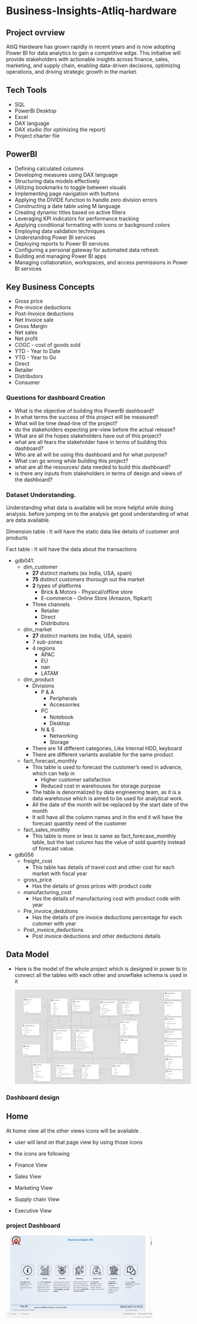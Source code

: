 # Business-Insights-Atliq-hardware

## Project ovrview 

  AtliQ Hardware has grown rapidly in recent years and is now adopting Power BI for data analytics to gain a competitive edge. This initiative will provide stakeholders with actionable insights                       across finance, sales, marketing, and supply chain, enabling data-driven decisions, optimizing operations, and driving strategic growth in the market.

## Tech Tools
- SQL
- PowerBi Desktop
- Excel
- DAX language
- DAX studio (for optimizing the report)
- Project charter file

## PowerBI
- Defining calculated columns
- Developing measures using DAX language
- Structuring data models effectively
- Utilizing bookmarks to toggle between visuals
- Implementing page navigation with buttons
- Applying the DIVIDE function to handle zero division errors
- Constructing a date table using M language
- Creating dynamic titles based on active filters
- Leveraging KPI indicators for performance tracking
- Applying conditional formatting with icons or background colors
- Employing data validation techniques
- Understanding Power BI services
- Deploying reports to Power BI services
- Configuring a personal gateway for automated data refresh
- Building and managing Power BI apps
- Managing collaboration, workspaces, and access permissions in Power BI services

## Key Business Concepts
- Gross price
- Pre-invoice deductions
- Post-Invoice deductions
- Net Invoice sale
- Gross Margin
- Net sales
- Net profit
- COGC - cost of goods sold
- YTD - Year to Date
- YTG - Year to Go
- Direct
- Retailer
- Distributors
- Consumer

### Questions for dashboard Creation

- What is the objective of building this PowerBi dashboard?
- In what terms the success of this project will be measured?
- What will be time dead-line of the project?
- do the stakeholders expecting pre-view before the actual release?
- What are all the hopes stakeholders have out of this project?
- what are all fears the stakeholder have in terms of building this dashboard?
- Who are all will be using this dashboard and for what purpose?
- What can go wrong while building this project?
- what are all the resources/ data needed to build this dashboard?
- is there any inputs from stakeholders in terms of design and views of the dashboard?

### Dataset **Understanding.**

Understanding what data is available will be more helpful while doing analysis. before jumping on to the analysis get good understanding of what are data available.

Dimension table : It will have the static data like details of customer and products

Fact table : It will have the data about the transactions  

- gdb041:
    - dim_customer
        - **27** distinct markets (ex India, USA, spain)
        - **75** distinct customers thorough out the market
        - **2** types of platforms
            - Brick & Motors - Physical/offline store
            - E-commerce - Online Store (Amazon, flipkart)
        - Three channels
            - Retailer
            - Direct
            - Distributors
    - dim_market
        - **27** distinct markets (ex India, USA, spain)
        - 7 sub-zones
        - 4 regions
            - APAC
            - EU
            - nan
            - LATAM
    - dim_product
        - Divisions
            - P & A
                - Peripherals
                - Accessories
            - PC
                - Notebook
                - Desktop
            - N & S
                - Networking
                - Storage
        - There are 14 different categories, Like Internal HDD, keyboard
        - There are different variants available for the same product
    - fact_forecast_monthly
        - This table is used to forecast the customer’s need in advance, which can help in
            - Higher customer satisfaction
            - Reduced cost in warehouses for storage purpose
        - The table is denormalized by data engineering team, as it is a data warehouse which is aimed to be used for analytical work.
        - All the date of the month will be replaced by the start date of the month
        - It will have all the column names and in the end it will have the forecast quantity need of the customer
    - fact_sales_monthly
        - This table is more or less is same as fact_forecase_monthly table, but the last column has the value of sold quantity instead of forecast value.
- gdb056
    - freight_cost
        - This table has details of travel cost and other cost for each market with fiscal year
    - gross_price
        - Has the details of gross prices with product code
    - manufacturing_cost
        - Has the details of manufacturing cost with product code with year
    - Pre_invoice_dedutions
        - Has the details of pre invoice deductions percentage for each cutomer with year
    - Post_invoice_deductions
        - Post invoice deductions and other deductions details

 ## Data Model
 - Here is the model of the whole project which is designed in power bi to connect all the tables with each other and snowflake schema is used in it

   <img src="https://github.com/Attaulytics/Business-Insights-Atliq-hardware/blob/main/model%20view.png">

### Dashboard design

## Home 
At home view all the other views icons will be available .
- user will land on that page view by using those icons
- the icons are following

- Finance View
- Sales View
- Marketing View
- Supply chain View
- Executive View

### project Dashboard

![Overall Report.gif](https://github.com/Attaulytics/Business-Insights-Atliq-hardware/blob/main/videogif.gif)


     
  


              
                      
